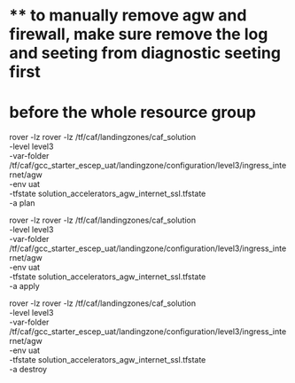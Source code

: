 
# ** to manually remove agw and firewall, make sure remove the log and seeting from diagnostic seeting first 
# before the whole resource group

rover -lz rover -lz /tf/caf/landingzones/caf_solution \
-level level3 \
-var-folder /tf/caf/gcc_starter_escep_uat/landingzone/configuration/level3/ingress_internet/agw \
-env uat \
-tfstate solution_accelerators_agw_internet_ssl.tfstate \
-a plan


rover -lz rover -lz /tf/caf/landingzones/caf_solution \
-level level3 \
-var-folder /tf/caf/gcc_starter_escep_uat/landingzone/configuration/level3/ingress_internet/agw \
-env uat \
-tfstate solution_accelerators_agw_internet_ssl.tfstate \
-a apply

rover -lz rover -lz /tf/caf/landingzones/caf_solution \
-level level3 \
-var-folder /tf/caf/gcc_starter_escep_uat/landingzone/configuration/level3/ingress_internet/agw \
-env uat \
-tfstate solution_accelerators_agw_internet_ssl.tfstate \
-a destroy
